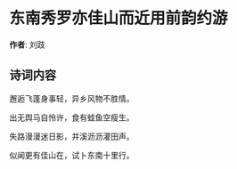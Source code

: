 # 东南秀罗亦佳山而近用前韵约游

**作者**: 刘跂

## 诗词内容

邂逅飞蓬身事轻，异乡风物不胜情。

出无舆马自怜许，食有蛙鱼空瘦生。

失路漫漫迷日影，并溪沥沥灌田声。

似闻更有佳山在，试卜东南十里行。

